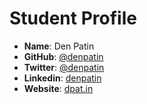 # Student Profile

- **Name**: Den Patin
- **GitHub**: [@denpatin](https://github.com/denpatin)
- **Twitter**: [@denpatin](https://twitter.com/denpatin)
- **Linkedin**: [denpatin](https://www.linkedin.com/in/denpatin/en)
- **Website**: [dpat.in](http://dpat.in)
